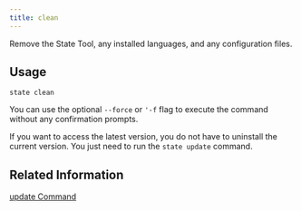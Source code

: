 ```yaml
---
title: clean
---
```


Remove the State Tool, any installed languages, and any configuration files.<!--more-->

## Usage

```text
state clean
```  

You can use the optional `--force` or `'-f` flag to execute the command without any confirmation prompts.

If you want to access the latest version, you do not have to uninstall the current version. You just need to run the `state update` command.

## Related Information

[update Command](/state/commands/update)